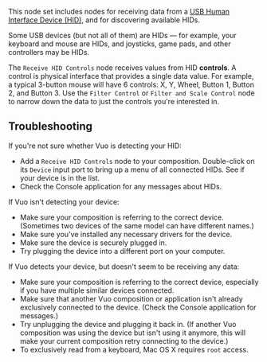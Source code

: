 This node set includes nodes for receiving data from a [USB Human Interface Device (HID)](https://en.wikipedia.org/wiki/USB_human_interface_device_class), and for discovering available HIDs.

Some USB devices (but not all of them) are HIDs — for example, your keyboard and mouse are HIDs, and joysticks, game pads, and other controllers may be HIDs.

The `Receive HID Controls` node receives values from HID **controls**.  A control is physical interface that provides a single data value.  For example, a typical 3-button mouse will have 6 controls: X, Y, Wheel, Button 1, Button 2, and Button 3.  Use the `Filter Control` or `Filter and Scale Control` node to narrow down the data to just the controls you're interested in.


## Troubleshooting

If you're not sure whether Vuo is detecting your HID:

   - Add a `Receive HID Controls` node to your composition. Double-click on its `Device` input port to bring up a menu of all connected HIDs. See if your device is in the list.
   - Check the Console application for any messages about HIDs.

If Vuo isn't detecting your device:

   - Make sure your composition is referring to the correct device. (Sometimes two devices of the same model can have different names.)
   - Make sure you've installed any necessary drivers for the device.
   - Make sure the device is securely plugged in.
   - Try plugging the device into a different port on your computer.

If Vuo detects your device, but doesn't seem to be receiving any data:

   - Make sure your composition is referring to the correct device, especially if you have multiple similar devices connected.
   - Make sure that another Vuo composition or application isn't already exclusively connected to the device. (Check the Console application for messages.)
   - Try unplugging the device and plugging it back in. (If another Vuo composition was using the device but isn't using it anymore, this will make your current composition retry connecting to the device.)
   - To exclusively read from a keyboard, Mac OS X requires `root` access.
